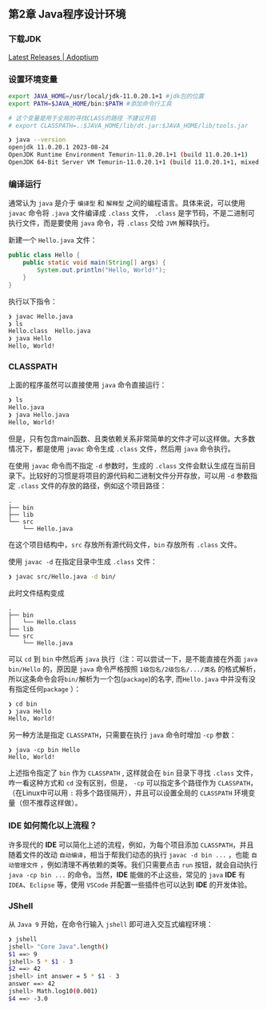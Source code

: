 ## 第2章 Java程序设计环境

### 下载JDK

[Latest Releases | Adoptium](https://adoptium.net/zh-CN/temurin/releases/?os=linux&arch=x64)

### 设置环境变量

```bash
export JAVA_HOME=/usr/local/jdk-11.0.20.1+1 #jdk包的位置
export PATH=$JAVA_HOME/bin:$PATH #添加命令行工具

# 这个变量是用于全局的寻找CLASS的路径 不建议开启
# export CLASSPATH=.:$JAVA_HOME/lib/dt.jar:$JAVA_HOME/lib/tools.jar
```

```bash
❯ java --version
openjdk 11.0.20.1 2023-08-24
OpenJDK Runtime Environment Temurin-11.0.20.1+1 (build 11.0.20.1+1)
OpenJDK 64-Bit Server VM Temurin-11.0.20.1+1 (build 11.0.20.1+1, mixed mode)
```

### 编译运行

通常认为 `java` 是介于 `编译型` 和 `解释型` 之间的编程语言。具体来说，可以使用 `javac` 命令将 `.java` 文件编译成 `.class` 文件， `.class` 是字节码，不是二进制可执行文件，而是要使用 `java` 命令，将 `.class` 交给 `JVM` 解释执行。

新建一个 `Hello.java` 文件：

```java
public class Hello {
    public static void main(String[] args) {
        System.out.println("Hello, World!");
    }
}
```

执行以下指令：

```bash
❯ javac Hello.java
❯ ls
Hello.class  Hello.java
❯ java Hello      
Hello, World!
```

### CLASSPATH

上面的程序虽然可以直接使用 `java` 命令直接运行：

```bash
❯ ls
Hello.java
❯ java Hello.java                   
Hello, World!
```

但是，只有包含main函数、且类依赖关系非常简单的文件才可以这样做。大多数情况下，都是使用 `javac` 命令生成 `.class` 文件，然后用 `java` 命令执行。

在使用 `javac` 命令而不指定 `-d` 参数时，生成的 `.class` 文件会默认生成在当前目录下。比较好的习惯是将项目的源代码和二进制文件分开存放，可以用 `-d` 参数指定 `.class` 文件的存放的路径，例如这个项目路径：

```
.
├── bin
├── lib
└── src
    └── Hello.java
```

在这个项目结构中，`src` 存放所有源代码文件，`bin` 存放所有 `.class` 文件。

使用 `javac -d` 在指定目录中生成 `.class` 文件：

```bash
❯ javac src/Hello.java -d bin/ 
```

 此时文件结构变成

```
.
├── bin
│   └── Hello.class
├── lib
└── src
    └── Hello.java
```

可以 `cd` 到 `bin` 中然后再 `java` 执行（注：可以尝试一下，是不能直接在外面 `java bin/Hello` 的，原因是 `java` 命令严格按照 `1级包名/2级包名/.../类名` 的格式解析，所以这条命令会将`bin/`解析为一个包(`package`)的名字, 而`Hello.java` 中并没有没有指定任何`package` ）：

```bash
❯ cd bin
❯ java Hello
Hello, World!
```

另一种方法是指定 `CLASSPATH`，只需要在执行 `java` 命令时增加 `-cp` 参数：

```ba
❯ java -cp bin Hello  
Hello, World!
```

上述指令指定了 `bin` 作为 `CLASSPATH` ,   这样就会在 `bin` 目录下寻找 `.class` 文件，咋一看这种方式和 `cd` 没有区别，但是， `-cp` 可以指定多个路径作为 `CLASSPATH`，（在Linux中可以用 `:` 将多个路径隔开），并且可以设置全局的 `CLASSPATH` 环境变量（但不推荐这样做）。

### **IDE** 如何简化以上流程？

许多现代的 **IDE** 可以简化上述的流程，例如，为每个项目添加 `CLASSPATH`，并且随着文件的改动 `自动编译`，相当于帮我们动态的执行 `javac -d bin ...` ，也能 `自动管理文件` ，例如清理不再依赖的类等。我们只需要点击 `run` 按钮，就会自动执行 `java -cp bin ...` 的命令。当然，**IDE** 能做的不止这些，常见的 `java` **IDE** 有 `IDEA`、`Eclipse` 等，使用 `VSCode` 并配置一些插件也可以达到 **IDE** 的开发体验。

### JShell

从 `Java 9` 开始，在命令行输入 `jshell` 即可进入交互式编程环境：

```bash
❯ jshell
jshell> "Core Java".length()
$1 ==> 9
jshell> 5 * $1 - 3
$2 ==> 42
jshell> int answer = 5 * $1 - 3
answer ==> 42
jshell> Math.log10(0.001)
$4 ==> -3.0
```
